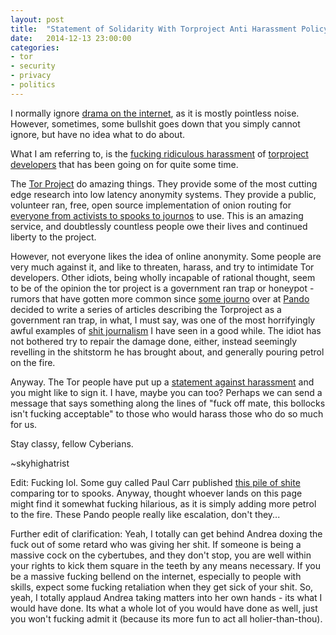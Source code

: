 ```yaml
---
layout: post
title:  "Statement of Solidarity With Torproject Anti Harassment Policy."
date:   2014-12-13 23:00:00
categories:
- tor
- security
- privacy
- politics
---
```


I normally ignore [drama on the internet][lamergate], as it is mostly pointless noise. However, sometimes, some bullshit goes down that you simply cannot ignore, but have no idea what to do about.

What I am referring to, is the [fucking ridiculous harassment][harassment] of [torproject developers][devs] that has been going on for quite some time.

The [Tor Project][torproject] do amazing things. They provide some of the most cutting edge research into low latency anonymity systems. They provide a public, volunteer ran, free, open source implementation of onion routing for [everyone from activists to spooks to journos][torusers] to use. This is an amazing service, and doubtlessly countless people owe their lives and continued liberty to the project.

However, not everyone likes the idea of online anonymity. Some people are very much against it, and like to threaten, harass, and try to intimidate Tor developers. Other idiots, being wholly incapable of rational thought, seem to be of the opinion the tor project is a government ran trap or honeypot - rumors that have gotten more common since [some journo][lolyasha] over at [Pando][pando] decided to write a series of articles describing the Torproject as a government ran trap, in what, I must say, was one of the most horrifyingly awful examples of [shit journalism][shitjournoing] I have seen in a good while. The idiot has not bothered try to repair the damage done, either, instead seemingly revelling in the shitstorm he has brought about, and generally pouring petrol on the fire.

Anyway. The Tor people have put up a [statement against harassment][harassthing] and you might like to sign it. I have, maybe you can too? Perhaps we can send a message that says something along the lines of "fuck off mate, this bollocks isn't fucking acceptable" to those who would harass those who do so much for us.

Stay classy, fellow Cyberians.

~skyhighatrist

Edit: Fucking lol. Some guy called Paul Carr published [this pile of shite][lol] comparing tor to spooks. Anyway, thought whoever lands on this page might find it somewhat fucking hilarious, as it is simply adding more petrol to the fire. These Pando people really like escalation, don't they...

Further edit of clarification: Yeah, I totally can get behind Andrea doxing the fuck out of some retard who was giving her shit. If someone is being a massive cock on the cybertubes, and they don't stop, you are well within your rights to kick them square in the teeth by any means necessary. If you be a massive fucking bellend on the internet, especially to people with skills, expect some fucking retaliation when they get sick of your shit. So, yeah, I totally applaud Andrea taking matters into her own hands - its what I would have done. Its what a whole lot of you would have done as well, just you won't fucking admit it (because its more fun to act all holier-than-thou).

[lamergate]: http://en.wikipedia.org/wiki/Gamergate_controversy
[harassment]: http://charon.persephoneslair.org/~andrea/pandorasts/jeremy_becker/
[devs]: https://www.torproject.org/about/corepeople.html.en
[torproject]: https://www.torproject.org
[torusers]: https://www.torproject.org/about/torusers.html.en
[lolyasha]: https://twitter.com/yashalevine
[pando]: http://pando.com/
[shitjournoing]: http://pando.com/2014/07/16/tor-spooks/
[harassthing]: https://blog.torproject.org/
[lol]: http://pando.com/2014/12/10/its-time-for-tor-activists-to-stop-acting-like-the-spies-they-claim-to-hate/
